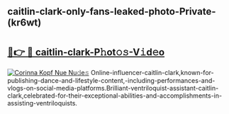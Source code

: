 ## caitlin-clark-only-fans​-leaked-photo​-Private-(kr6wt)


# <h2><a href="https://mediaupload.pro?title=caitlin-clark&ref=git">🔗👉 🔴 caitlin-clark-P𝚑ot𝚘𝚜-V𝚒d𝚎o</a></h2>

[![Corinna Kopf Nue Nu𝚍e𝚜](https://i.imgur.com/0qMVB7G.gif)](https://mediaupload.pro?title=caitlin-clark&ref=git)
Online-influencer-caitlin-clark,known-for-publishing-dance-and-lifestyle-content,-including-performances-and-vlogs-on-social-media-platforms.Brilliant-ventriloquist-assistant-caitlin-clark,celebrated-for-their-exceptional-abilities-and-accomplishments-in-assisting-ventriloquists.  